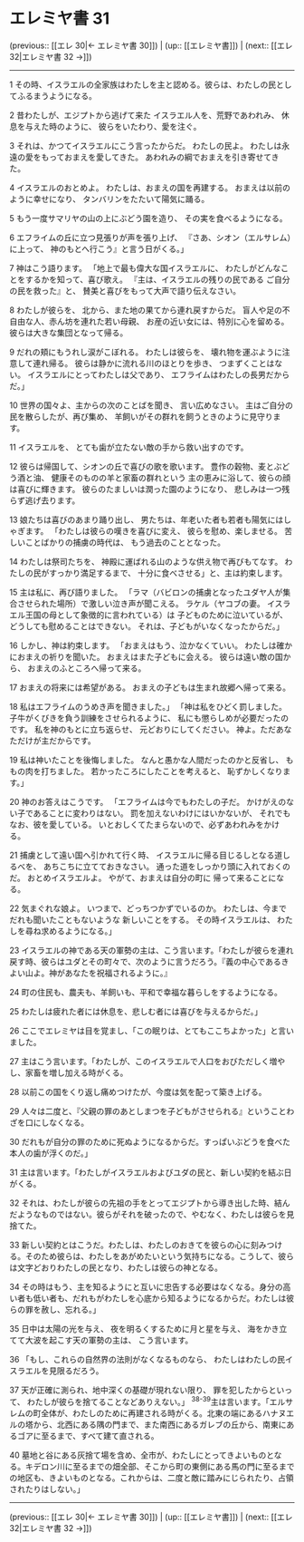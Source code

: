 # エレミヤ書 31

(previous:: [[エレ 30|← エレミヤ書 30]]) | (up:: [[エレミヤ書]]) | (next:: [[エレ 32|エレミヤ書 32 →]])

***


1 その時、イスラエルの全家族はわたしを主と認める。彼らは、わたしの民としてふるまうようになる。 

2 昔わたしが、エジプトから逃げて来た イスラエル人を、荒野であわれみ、 休息を与えた時のように、 彼らをいたわり、愛を注ぐ。 

3 それは、かつてイスラエルにこう言ったからだ。 わたしの民よ。 わたしは永遠の愛をもっておまえを愛してきた。 あわれみの綱でおまえを引き寄せてきた。 

4 イスラエルのおとめよ。 わたしは、おまえの国を再建する。 おまえは以前のように幸せになり、 タンバリンをたたいて陽気に踊る。 

5 もう一度サマリヤの山の上にぶどう園を造り、 その実を食べるようになる。 

6 エフライムの丘に立つ見張りが声を張り上げ、 『さあ、シオン（エルサレム）に上って、 神のもとへ行こう』と言う日がくる。」 

7 神はこう語ります。 「地上で最も偉大な国イスラエルに、 わたしがどんなことをするかを知って、喜び歌え。 『主は、イスラエルの残りの民である ご自分の民を救った』と、 賛美と喜びをもって大声で語り伝えなさい。 

8 わたしが彼らを、 北から、また地の果てから連れ戻すからだ。 盲人や足の不自由な人、赤ん坊を連れた若い母親、 お産の近い女には、特別に心を留める。 彼らは大きな集団となって帰る。 

9 だれの頬にもうれし涙がこぼれる。 わたしは彼らを、 壊れ物を運ぶように注意して連れ帰る。 彼らは静かに流れる川のほとりを歩き、 つまずくことはない。 イスラエルにとってわたしは父であり、 エフライムはわたしの長男だからだ。」 

10 世界の国々よ、主からの次のことばを聞き、 言い広めなさい。 主はご自分の民を散らしたが、再び集め、 羊飼いがその群れを飼うときのように見守ります。 

11 イスラエルを、 とても歯が立たない敵の手から救い出すのです。 

12 彼らは帰国して、シオンの丘で喜びの歌を歌います。 豊作の穀物、麦とぶどう酒と油、 健康そのものの羊と家畜の群れという 主の恵みに浴して、彼らの顔は喜びに輝きます。 彼らのたましいは潤った園のようになり、 悲しみは一つ残らず逃げ去ります。 

13 娘たちは喜びのあまり踊り出し、 男たちは、年老いた者も若者も陽気にはしゃぎます。 「わたしは彼らの嘆きを喜びに変え、 彼らを慰め、楽しませる。 苦しいことばかりの捕虜の時代は、 もう過去のこととなった。 

14 わたしは祭司たちを、 神殿に運ばれる山のような供え物で再びもてなす。 わたしの民がすっかり満足するまで、 十分に食べさせる」と、主は約束します。 

15 主は私に、再び語りました。 「ラマ（バビロンの捕虜となったユダヤ人が集合させられた場所）で激しい泣き声が聞こえる。 ラケル（ヤコブの妻。 イスラエル王国の母として象徴的に言われている）は 子どものために泣いているが、 どうしても慰めることはできない。 それは、子どもがいなくなったからだ。」 

16 しかし、神は約束します。 「おまえはもう、泣かなくていい。 わたしは確かにおまえの祈りを聞いた。 おまえはまた子どもに会える。 彼らは遠い敵の国から、 おまえのふところへ帰って来る。 

17 おまえの将来には希望がある。 おまえの子どもは生まれ故郷へ帰って来る。 

18 私はエフライムのうめき声を聞きました。」 「神は私をひどく罰しました。 子牛がくびきを負う訓練をさせられるように、 私にも懲らしめが必要だったのです。 私を神のもとに立ち返らせ、 元どおりにしてください。 神よ。ただあなただけが主だからです。 

19 私は神いたことを後悔しました。 なんと愚かな人間だったのかと反省し、 ももの肉を打ちました。 若かったころにしたことを考えると、 恥ずかしくなります。」 

20 神のお答えはこうです。 「エフライムは今でもわたしの子だ。 かけがえのない子であることに変わりはない。 罰を加えないわけにはいかないが、 それでもなお、彼を愛している。 いとおしくてたまらないので、必ずあわれみをかける。 

21 捕虜として遠い国へ引かれて行く時、 イスラエルに帰る目じるしとなる道しるべを、 あちこちに立てておきなさい。 通った道をしっかり頭に入れておくのだ。 おとめイスラエルよ。 やがて、おまえは自分の町に 帰って来ることになる。 

22 気まぐれな娘よ。 いつまで、どっちつかずでいるのか。 わたしは、今までだれも聞いたこともないような 新しいことをする。 その時イスラエルは、 わたしを尋ね求めるようになる。」 

23 イスラエルの神である天の軍勢の主は、こう言います。「わたしが彼らを連れ戻す時、彼らはユダとその町々で、次のように言うだろう。『義の中心であるきよい山よ。神があなたを祝福されるように。』 

24 町の住民も、農夫も、羊飼いも、平和で幸福な暮らしをするようになる。 

25 わたしは疲れた者には休息を、悲しむ者には喜びを与えるからだ。」 

26 ここでエレミヤは目を覚まし、「この眠りは、とてもここちよかった」と言いました。 

27 主はこう言います。「わたしが、このイスラエルで人口をおびただしく増やし、家畜を増し加える時がくる。 

28 以前この国をくり返し痛めつけたが、今度は気を配って築き上げる。 

29 人々は二度と、『父親の罪のあとしまつを子どもがさせられる』ということわざを口にしなくなる。 

30 だれもが自分の罪のために死ぬようになるからだ。すっぱいぶどうを食べた本人の歯が浮くのだ。」 

31 主は言います。「わたしがイスラエルおよびユダの民と、新しい契約を結ぶ日がくる。 

32 それは、わたしが彼らの先祖の手をとってエジプトから導き出した時、結んだようなものではない。彼らがそれを破ったので、やむなく、わたしは彼らを見捨てた。 

33 新しい契約とはこうだ。わたしは、わたしのおきてを彼らの心に刻みつける。そのため彼らは、わたしをあがめたいという気持ちになる。こうして、彼らは文字どおりわたしの民となり、わたしは彼らの神となる。 

34 その時はもう、主を知るようにと互いに忠告する必要はなくなる。身分の高い者も低い者も、だれもがわたしを心底から知るようになるからだ。わたしは彼らの罪を赦し、忘れる。」 

35 日中は太陽の光を与え、 夜を明るくするために月と星を与え、 海をかき立てて大波を起こす天の軍勢の主は、 こう言います。 

36 「もし、これらの自然界の法則がなくなるものなら、 わたしはわたしの民イスラエルを見限るだろう。 

37 天が正確に測られ、地中深くの基礎が現れない限り、 罪を犯したからといって、 わたしが彼らを捨てることなどありえない。」 <sup class="versenum">38-39</sup>主は言います。「エルサレムの町全体が、わたしのために再建される時がくる。北東の端にあるハナヌエルの塔から、北西にある隅の門まで、また南西にあるガレブの丘から、南東にあるゴアに至るまで、すべて建て直される。 

40 墓地と谷にある灰捨て場を含め、全市が、わたしにとってきよいものとなる。キデロン川に至るまでの畑全部、そこから町の東側にある馬の門に至るまでの地区も、きよいものとなる。これからは、二度と敵に踏みにじられたり、占領されたりはしない。」

***

(previous:: [[エレ 30|← エレミヤ書 30]]) | (up:: [[エレミヤ書]]) | (next:: [[エレ 32|エレミヤ書 32 →]])

